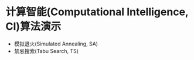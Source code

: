 # 计算智能(Computational Intelligence, CI)算法演示

- 模拟退火(Simulated Annealing, SA)
- 禁忌搜索(Tabu Search, TS)
